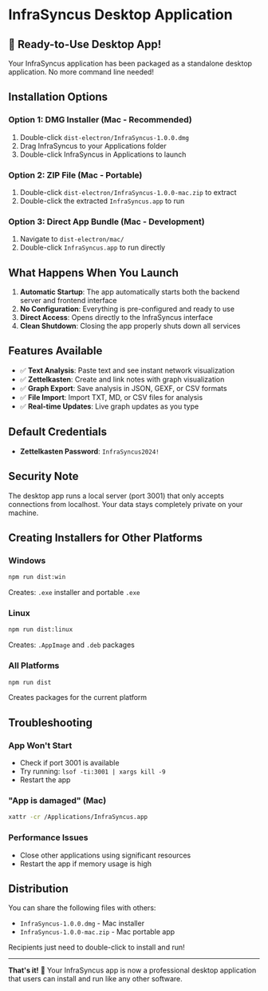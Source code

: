 # InfraSyncus Desktop Application

## 🎉 Ready-to-Use Desktop App!

Your InfraSyncus application has been packaged as a standalone desktop application. No more command line needed!

## Installation Options

### Option 1: DMG Installer (Mac - Recommended)
1. Double-click `dist-electron/InfraSyncus-1.0.0.dmg`
2. Drag InfraSyncus to your Applications folder
3. Double-click InfraSyncus in Applications to launch

### Option 2: ZIP File (Mac - Portable)
1. Double-click `dist-electron/InfraSyncus-1.0.0-mac.zip` to extract
2. Double-click the extracted `InfraSyncus.app` to run

### Option 3: Direct App Bundle (Mac - Development)
1. Navigate to `dist-electron/mac/`
2. Double-click `InfraSyncus.app` to run directly

## What Happens When You Launch

1. **Automatic Startup**: The app automatically starts both the backend server and frontend interface
2. **No Configuration**: Everything is pre-configured and ready to use
3. **Direct Access**: Opens directly to the InfraSyncus interface
4. **Clean Shutdown**: Closing the app properly shuts down all services

## Features Available

- ✅ **Text Analysis**: Paste text and see instant network visualization
- ✅ **Zettelkasten**: Create and link notes with graph visualization  
- ✅ **Graph Export**: Save analysis in JSON, GEXF, or CSV formats
- ✅ **File Import**: Import TXT, MD, or CSV files for analysis
- ✅ **Real-time Updates**: Live graph updates as you type

## Default Credentials

- **Zettelkasten Password**: `InfraSyncus2024!`

## Security Note

The desktop app runs a local server (port 3001) that only accepts connections from localhost. Your data stays completely private on your machine.

## Creating Installers for Other Platforms

### Windows
```bash
npm run dist:win
```
Creates: `.exe` installer and portable `.exe`

### Linux  
```bash
npm run dist:linux
```
Creates: `.AppImage` and `.deb` packages

### All Platforms
```bash
npm run dist
```
Creates packages for the current platform

## Troubleshooting

### App Won't Start
- Check if port 3001 is available
- Try running: `lsof -ti:3001 | xargs kill -9`
- Restart the app

### "App is damaged" (Mac)
```bash
xattr -cr /Applications/InfraSyncus.app
```

### Performance Issues
- Close other applications using significant resources
- Restart the app if memory usage is high

## Distribution

You can share the following files with others:
- `InfraSyncus-1.0.0.dmg` - Mac installer
- `InfraSyncus-1.0.0-mac.zip` - Mac portable app

Recipients just need to double-click to install and run!

---

**That's it!** 🚀 Your InfraSyncus app is now a professional desktop application that users can install and run like any other software. 